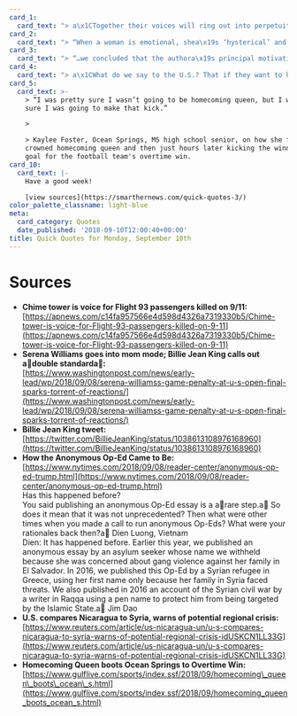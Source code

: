 ```yaml
---
card_1:
  card_text: "> a\x1CTogether their voices will ring out into perpetuity…”\n> \n> Stephen Clark, Somerset County, PA parks superintendent, on the Tower of Voices memorial dedicated to 9/11 victims nearly 17 years after the attacks. The 93-foot-tall structure has a wind chime for each of the 40 passengers & crew members that died on Flight 93 which crashed near Shanksville, PA. The President & First Lady are expected to visit Tuesday to honor victims."
card_2:
  card_text: "> “When a woman is emotional, shea\x19s ‘hysterical’ and shea\x19s penalized for it. When a man does the same, hea\x19s ‘outspoken’ & and there are no repercussions.”\n> \n> Tennis legend Billie Jean King in a tweet thanking Serena Williams for calling out a \"double standard\" after a US Open outburst. Williams, vying for her 24th Grand Slam title, was defeated by Japan's Naomi Osaka after Williams was cited for rule violations & docked a game for what umpire Carlos Ramos deemed as verbal abuse."
card_3:
  card_text: "> “…we concluded that the authora\x19s principal motivation was to describe, as faithfully as possible, the internal workings of a chaotic and divided administration and to defend the choice to nevertheless work within it.”\n> \n> James Dao, The New York Times Op-Ed Editor, on the possible motives of the anonymous Op-Ed from what it calls a \"Senior Administration Official.\" The article has been viewed 10M+ times since its publication Wednesday."
card_4:
  card_text: "> a\x1CWhat do we say to the U.S.? That if they want to help the people of Nicaragua, if they want to contribute to peace, the best thing they can do, and should do, is not interfere in Nicaragua, and respect Nicaragua.”\n> \n> Nicaraguan President Daniel Ortega's response to UN Ambassador Nikki Haley's likening of the country to Syria or Venezuela. An est. 300+ people have died & 2K injured in crackdowns by Nicaraguan police since April."
card_5:
  card_text: >-
    > “I was pretty sure I wasn’t going to be homecoming queen, but I was pretty
    sure I was going to make that kick.”

    > 

    > Kaylee Foster, Ocean Springs, MS high school senior, on how she felt being
    crowned homecoming queen and then just hours later kicking the winning field
    goal for the football team's overtime win.
card_10:
  card_text: |-
    Have a good week!

    [view sources](https://smarthernews.com/quick-quotes-3/)
color_palette_classname: light-blue
meta:
  card_category: Quotes
  date_published: '2018-09-10T12:00:40+00:00'
title: Quick Quotes for Monday, September 10th
---
```

Sources
=======

*   **Chime tower is voice for Flight 93 passengers killed on 9/11:**  
    [https://apnews.com/c14fa957566e4d598d4326a7319330b5/Chime-tower-is-voice-for-Flight-93-passengers-killed-on-9-11](https://apnews.com/c14fa957566e4d598d4326a7319330b5/Chime-tower-is-voice-for-Flight-93-passengers-killed-on-9-11)
*   **Serena Williams goes into mom mode; Billie Jean King calls out adouble standarda:**  
    [https://www.washingtonpost.com/news/early-lead/wp/2018/09/08/serena-williamss-game-penalty-at-u-s-open-final-sparks-torrent-of-reactions/](https://www.washingtonpost.com/news/early-lead/wp/2018/09/08/serena-williamss-game-penalty-at-u-s-open-final-sparks-torrent-of-reactions/)
*   **Billie Jean King tweet:**  
    [https://twitter.com/BillieJeanKing/status/1038613108976168960](https://twitter.com/BillieJeanKing/status/1038613108976168960)
*   **How the Anonymous Op-Ed Came to Be:**  
    [https://www.nytimes.com/2018/09/08/reader-center/anonymous-op-ed-trump.html](https://www.nytimes.com/2018/09/08/reader-center/anonymous-op-ed-trump.html)  
    Has this happened before?  
    You said publishing an anonymous Op-Ed essay is a arare step.a So does it mean that it was not unprecedented? Then what were other times when you made a call to run anonymous Op-Eds? What were your rationales back then?a Dien Luong, Vietnam  
    Dien: It has happened before. Earlier this year, we published an anonymous essay by an asylum seeker whose name we withheld because she was concerned about gang violence against her family in El Salvador. In 2016, we published this Op-Ed by a Syrian refugee in Greece, using her first name only because her family in Syria faced threats. We also published in 2016 an account of the Syrian civil war by a writer in Raqqa using a pen name to protect him from being targeted by the Islamic State.a Jim Dao
*   **U.S. compares Nicaragua to Syria, warns of potential regional crisis:**  
    [https://www.reuters.com/article/us-nicaragua-un/u-s-compares-nicaragua-to-syria-warns-of-potential-regional-crisis-idUSKCN1LL33G](https://www.reuters.com/article/us-nicaragua-un/u-s-compares-nicaragua-to-syria-warns-of-potential-regional-crisis-idUSKCN1LL33G)
*   **Homecoming Queen boots Ocean Springs to Overtime Win:**  
    [https://www.gulflive.com/sports/index.ssf/2018/09/homecoming\_queen\_boots\_ocean\_s.html](https://www.gulflive.com/sports/index.ssf/2018/09/homecoming_queen_boots_ocean_s.html)